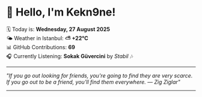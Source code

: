 # 👋 Hello, I'm Kekn9ne!

🗓️ Today is: **Wednesday, 27 August 2025**  
🌤️ Weather in Istanbul: **⛅️  +22°C**  
📊 GitHub Contributions: **69**  
🎧 Currently Listening: **Sokak Güvercini** by *Stabil* 🎶

---

_"If you go out looking for friends, you're going to find they are very scarce. If you go out to be a friend, you'll find them everywhere. — *Zig Ziglar*"_

---
